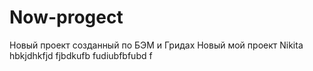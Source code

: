 # Now-progect

Новый проект созданный по БЭМ и Гридах
Новый мой проект Nikita
hbkjdhkfjd fjbdkufb fudiubfbfubd f

